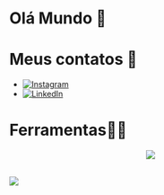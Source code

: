 # Olá Mundo 👋
# Meus contatos 📲
   * [![Instagram](https://img.shields.io/badge/-Instagram-%23E4405F?style=for-the-badge&logo=instagram&logoColor=white)](https://www.instagram.com/isrmulo_/)
   * 	[![LinkedIn](https://img.shields.io/badge/LinkedIn-0077B5?style=for-the-badge&logo=linkedin&logoColor=white)](/)<br>

     
# Ferramentas👨‍💻
<p align="center">
  <a href="#">
    <img src="[BASE_URL]?i=react,node.js,docker,mongodb,postgresql,awslambda" />
  </a>
</p>

 <br> 

  <picture >
  <source
    srcset="https://github-readme-stats.vercel.app/api?username=isrmulo&show_icons=true&theme=dark"
    media="(prefers-color-scheme: dark)"
  />
  <source
    srcset="https://github-readme-stats.vercel.app/api?username=isrmulo&show_icons=true"
    media="(prefers-color-scheme: light), (prefers-color-scheme: no-preference)"
  />
  <img src="https://github-readme-stats.vercel.app/api?username=isrmulo&show_icons=true" />
</picture>

